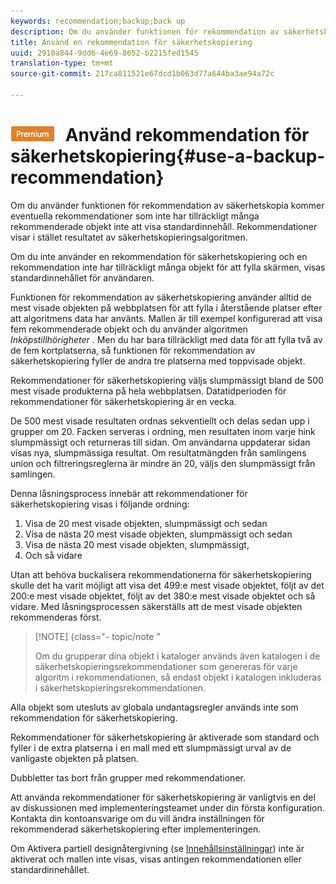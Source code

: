 ```yaml
---
keywords: recommendation;backup;back up
description: Om du använder funktionen för rekommendation av säkerhetskopia kommer eventuella rekommendationer som inte har tillräckligt många rekommenderade objekt inte att visa standardinnehåll. Rekommendationer visar i stället resultatet av säkerhetskopieringsalgoritmen.
title: Använd en rekommendation för säkerhetskopiering
uuid: 2910a844-9dd6-4e69-8652-b2215fed1545
translation-type: tm+mt
source-git-commit: 217ca811521e67dcd1b063d77a644ba3ae94a72c

---
```



# ![PREMIUM](/help/assets/premium.png) Använd rekommendation för säkerhetskopiering{#use-a-backup-recommendation}

Om du använder funktionen för rekommendation av säkerhetskopia kommer eventuella rekommendationer som inte har tillräckligt många rekommenderade objekt inte att visa standardinnehåll. Rekommendationer visar i stället resultatet av säkerhetskopieringsalgoritmen.

Om du inte använder en rekommendation för säkerhetskopiering och en rekommendation inte har tillräckligt många objekt för att fylla skärmen, visas standardinnehållet för användaren.

Funktionen för rekommendation av säkerhetskopiering använder alltid de mest visade objekten på webbplatsen för att fylla i återstående platser efter att algoritmens data har använts. Mallen är till exempel konfigurerad att visa fem rekommenderade objekt och du använder algoritmen *Inköpstillhörigheter* . Men du har bara tillräckligt med data för att fylla två av de fem kortplatserna, så funktionen för rekommendation av säkerhetskopiering fyller de andra tre platserna med toppvisade objekt.

Rekommendationer för säkerhetskopiering väljs slumpmässigt bland de 500 mest visade produkterna på hela webbplatsen. Datatidperioden för rekommendationer för säkerhetskopiering är en vecka.

De 500 mest visade resultaten ordnas sekventiellt och delas sedan upp i grupper om 20. Facken serveras i ordning, men resultaten inom varje hink slumpmässigt och returneras till sidan. Om användarna uppdaterar sidan visas nya, slumpmässiga resultat. Om resultatmängden från samlingens union och filtreringsreglerna är mindre än 20, väljs den slumpmässigt från samlingen.

Denna låsningsprocess innebär att rekommendationer för säkerhetskopiering visas i följande ordning:

1. Visa de 20 mest visade objekten, slumpmässigt och sedan
1. Visa de nästa 20 mest visade objekten, slumpmässigt och sedan
1. Visa de nästa 20 mest visade objekten, slumpmässigt,
1. Och så vidare

Utan att behöva buckalisera rekommendationerna för säkerhetskopiering skulle det ha varit möjligt att visa det 499:e mest visade objektet, följt av det 200:e mest visade objektet, följt av det 380:e mest visade objektet och så vidare. Med låsningsprocessen säkerställs att de mest visade objekten rekommenderas först.

>[!NOTE] {class=&quot;- topic/note &quot;
>
>Om du grupperar dina objekt i kataloger används även katalogen i de säkerhetskopieringsrekommendationer som genereras för varje algoritm i rekommendationen, så endast objekt i katalogen inkluderas i säkerhetskopieringsrekommendationen.

Alla objekt som utesluts av globala undantagsregler används inte som rekommendation för säkerhetskopiering.

Rekommendationer för säkerhetskopiering är aktiverade som standard och fyller i de extra platserna i en mall med ett slumpmässigt urval av de vanligaste objekten på platsen.

Dubbletter tas bort från grupper med rekommendationer.

Att använda rekommendationer för säkerhetskopiering är vanligtvis en del av diskussionen med implementeringsteamet under din första konfiguration. Kontakta din kontoansvarige om du vill ändra inställningen för rekommenderad säkerhetskopiering efter implementeringen.

Om Aktivera partiell designåtergivning (se [Innehållsinställningar](../../c-recommendations/c-algorithms/create-new-algorithm.md#concept_BC16005C7A1E4F1A87E33D16221F4A96)) inte är aktiverat och mallen inte visas, visas antingen rekommendationen eller standardinnehållet.
